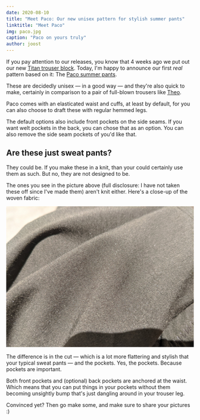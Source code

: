 ```yaml
---
date: 2020-08-10
title: "Meet Paco: Our new unisex pattern for stylish summer pants"
linktitle: "Meet Paco"
img: paco.jpg
caption: "Paco on yours truly"
author: joost
---
```


If you pay attention to our releases, you know that 4 weeks ago we put out our new [Titan trouser block](/designs/titan/). Today, I'm happy to announce our first *real* pattern based on it: The [Paco summer pants](/designs/paco).

These are decidedly unisex — in a good way — and they're also quick to make, certainly in comparison to a pair of full-blown trousers like [Theo](/designs/theo/).

Paco comes with an elasticated waist and cuffs, at least by default, for you can also choose to draft these with regular hemmed legs.

The default options also include front pockets on the side seams. If you want welt pockets in the back, you can chose that as an option. You can also remove the side seam pockets of you'd like that.


## Are these just sweat pants?

They could be. If you make these in a knit, than your could certainly use them as such. But no, they are not designed to be.

The ones you see in the picture above (full disclosure: I have not taken these off since I've made them) aren't knit either. Here's a close-up of the woven fabric:

![Close-up of a woven fabric](fabric.jpg)

The difference is in the cut — which is a lot more flattering and stylish that your typical sweat pants — and the pockets. Yes, the pockets. Because pockets are important.

Both front pockets and (optional) back pockets are anchored at the waist. Which means that you can put things in your pockets without them becoming unsightly bump that's just dangling around in your trouser leg.

Convinced yet? Then go make some, and make sure to share your pictures :)

